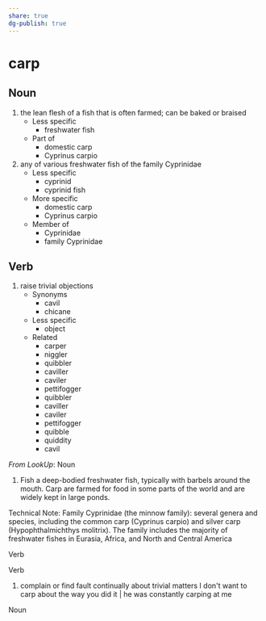 ```yaml
---
share: true
dg-publish: true
---
```

# carp


## Noun

1. the lean flesh of a fish that is often farmed; can be baked or braised
	- Less specific
		- freshwater fish
	- Part of
		- domestic carp
		- Cyprinus carpio
2. any of various freshwater fish of the family Cyprinidae
	- Less specific
		- cyprinid
		- cyprinid fish
	- More specific
		- domestic carp
		- Cyprinus carpio
	- Member of
		- Cyprinidae
		- family Cyprinidae

## Verb

1. raise trivial objections
	- Synonyms
		- cavil
		- chicane
	- Less specific
		- object
	- Related
		- carper
		- niggler
		- quibbler
		- caviller
		- caviler
		- pettifogger
		- quibbler
		- caviller
		- caviler
		- pettifogger
		- quibble
		- quiddity
		- cavil

*From LookUp*:
Noun
1.	Fish a deep-bodied freshwater fish, typically with barbels around the mouth. Carp are farmed for food in some parts of the world and are widely kept in large ponds.

Technical Note: Family Cyprinidae (the minnow family): several genera and species, including the common carp (Cyprinus carpio) and silver carp (Hypophthalmichthys molitrix). The family includes the majority of freshwater fishes in Eurasia, Africa, and North and Central America


Verb

Verb
1.	complain or find fault continually about trivial matters
I don't want to carp about the way you did it | he was constantly carping at me


Noun
